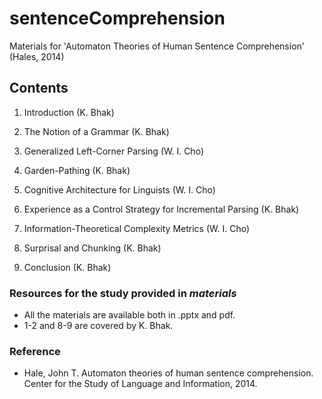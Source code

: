 # sentenceComprehension
Materials for 'Automaton Theories of Human Sentence Comprehension' (Hales, 2014)

## Contents

1. Introduction (K. Bhak)

2. The Notion of a Grammar (K. Bhak)

3. Generalized Left-Corner Parsing (W. I. Cho)

4. Garden-Pathing (K. Bhak)

5. Cognitive Architecture for Linguists (W. I. Cho)

6. Experience as a Control Strategy for Incremental Parsing (K. Bhak)

7. Information-Theoretical Complexity Metrics (W. I. Cho)

8. Surprisal and Chunking (K. Bhak)

9. Conclusion (K. Bhak)

### Resources for the study provided in *materials*
- All the materials are available both in .pptx and pdf.
- 1-2 and 8-9 are covered by K. Bhak.

### Reference

- Hale, John T. Automaton theories of human sentence comprehension. Center for the Study of Language and Information, 2014.
